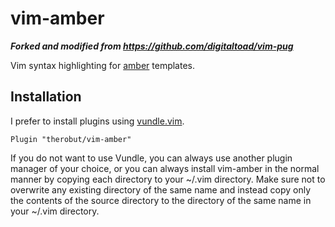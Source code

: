 # vim-amber #

***Forked and modified from https://github.com/digitaltoad/vim-pug***

Vim syntax highlighting for [amber](https://github.com/eknkc/amber) templates.

Installation
------------

I prefer to install plugins using
[vundle.vim](http://github.com/VundleVim/Vundle.Vim).  

    Plugin "therobut/vim-amber"

If you do not want to use Vundle, you can always use another plugin manager of your choice,
or you can always install vim-amber in the 
normal manner by copying each directory to your ~/.vim directory.  Make sure 
not to overwrite any existing directory of the same name and instead copy only 
the contents of the source directory to the directory of the same name in your 
~/.vim directory.
